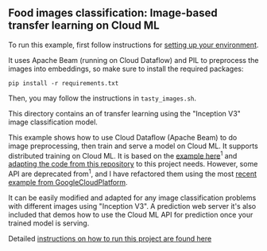 Food images classification: Image-based transfer learning on Cloud ML
--------------------------------------------------

To run this example, first follow instructions for [setting up your environment](https://cloud.google.com/ml/docs/how-tos/getting-set-up).

It uses Apache Beam (running on Cloud Dataflow) and PIL to preprocess the images into embeddings, so make sure to install the required packages:
```
pip install -r requirements.txt
```

Then, you may follow the instructions in `tasty_images.sh`.

This directory contains an of transfer learning using the "Inception V3" image classification model.

This example shows how to use Cloud Dataflow (Apache Beam) to do image preprocessing, then train and serve a model on Cloud ML. It supports distributed training on Cloud ML. It is based on the [example here](https://cloud.google.com/blog/big-data/2016/12/how-to-classify-images-with-tensorflow-using-google-cloud-machine-learning-and-cloud-dataflow)<sup>1</sup> and [adapting the code from this repository](https://github.com/amygdala/tensorflow-workshop/tree/master/workshop_sections/transfer_learning) to this project needs. However, some API are deprecated from<sup>1</sup>, and I have refactored them using the most [recent example from GoogleCloudPlatform](https://github.com/GoogleCloudPlatform/cloudml-samples/tree/master/flowers).

It can be easily modified and adapted for any image classification problems with different images using "Inception V3". A prediction web server it's also included that demos how to use the Cloud ML API for prediction once your trained model is serving.

Detailed [instructions on how to run this project are found here](instructions.md)
